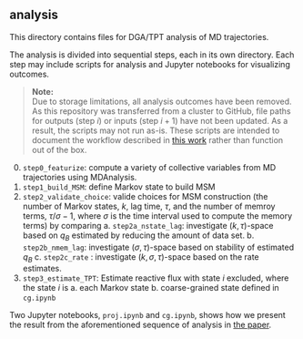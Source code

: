 ## analysis  
This directory contains files for DGA/TPT analysis of MD trajectories.  

The analysis is divided into sequential steps, each in its own directory. Each step may include scripts for analysis and Jupyter notebooks for visualizing outcomes.

> **Note:**  
Due to storage limitations, all analysis outcomes have been removed. As this repository was transferred from a cluster to GitHub, file paths for outputs (step $i$) or inputs (step $i+1$) have not been updated. As a result, the scripts may not run as-is. These scripts are intended to document the workflow described in [this work][1] rather than function out of the box.


0. `step0_featurize`: compute a variety of collective variables from MD trajectories using MDAnalysis.
1. `step1_build_MSM`: define Markov state to build MSM
2. `step2_validate_choice`: valide choices for MSM construction (the number of Markov states, $k$, lag time, $\tau$, and the number of memroy terms, $\tau/\sigma -1$, where $\sigma$ is the time interval used to compute the memory terms) by comparing
    a. `step2a_nstate_lag`: investigate $(k, \tau)$-space based on $q_B$ estimated by reducing the amount of data set.
    b. `step2b_nmem_lag`: investigate $(\sigma, \tau)$-space based on stability of estimated $q_B$ 
    c. `step2c_rate` : investigate $(k, \sigma, \tau)$-space based on the rate estimates.
3. `step3_estimate_TPT`: Estimate reactive flux with state $i$ excluded, where the state $i$ is
    a. each Markov state
    b. coarse-grained state defined in `cg.ipynb`

Two Jupyter notebooks, `proj.ipynb` and `cg.ipynb`, shows how we present the result from the aforementioned sequence of analysis in [the paper][1].

[1]: https://doi.org/10.1021/acs.jpcb.4c06933